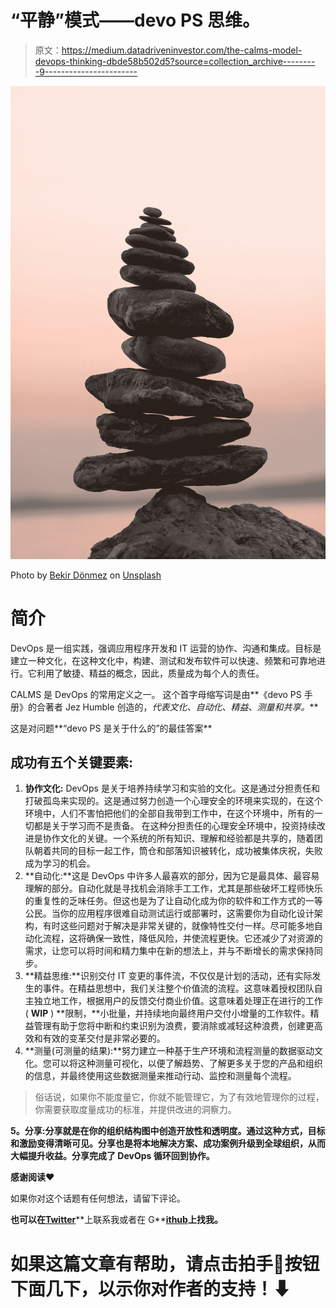 # “平静”模式——devo PS 思维。

> 原文：<https://medium.datadriveninvestor.com/the-calms-model-devops-thinking-dbde58b502d5?source=collection_archive---------9----------------------->

![](img/dab9e60b5bd4974066c6d047fbeedcab.png)

Photo by [Bekir Dönmez](https://unsplash.com/@bekirdonmeez?utm_source=unsplash&utm_medium=referral&utm_content=creditCopyText) on [Unsplash](https://unsplash.com/s/photos/calms?utm_source=unsplash&utm_medium=referral&utm_content=creditCopyText)

# **简介**

DevOps 是一组实践，强调应用程序开发和 IT 运营的协作、沟通和集成。目标是建立一种文化，在这种文化中，构建、测试和发布软件可以快速、频繁和可靠地进行。它利用了敏捷、精益的概念，因此，质量成为每个人的责任。

CALMS 是 DevOps 的常用定义之一。
这个首字母缩写词是由**《devo PS 手册》的合著者 Jez Humble 创造的，*代表文化、自动化、精益、测量和共享。***

这是对问题**“devo PS 是关于什么的”的最佳答案**

## 成功有五个关键要素:

1.  **协作文化:** DevOps 是关于培养持续学习和实验的文化。这是通过分担责任和打破孤岛来实现的。这是通过努力创造一个心理安全的环境来实现的，在这个环境中，人们不害怕把他们的全部自我带到工作中，在这个环境中，所有的一切都是关于学习而不是责备。
    在这种分担责任的心理安全环境中，投资持续改进是协作文化的关键。一个系统的所有知识、理解和经验都是共享的，随着团队朝着共同的目标一起工作，筒仓和部落知识被转化，成功被集体庆祝，失败成为学习的机会。
2.  **自动化:**这是 DevOps 中许多人最喜欢的部分，因为它是最具体、最容易理解的部分。自动化就是寻找机会消除手工工作，尤其是那些破坏工程师快乐的重复性的乏味任务。但这也是为了让自动化成为你的软件和工作方式的一等公民。当你的应用程序很难自动测试运行或部署时，这需要你为自动化设计架构，有时这些问题对于解决是非常关键的，就像特性交付一样。尽可能多地自动化流程，这将确保一致性，降低风险，并使流程更快。它还减少了对资源的需求，让您可以将时间和精力集中在新的想法上，并与不断增长的需求保持同步。
3.  **精益思维:**识别交付 IT 变更的事件流，不仅仅是计划的活动，还有实际发生的事件。在精益思想中，我们关注整个价值流的流程。这意味着授权团队自主独立地工作，根据用户的反馈交付商业价值。这意味着处理正在进行的工作( **WIP** ) **限制，**小批量，并持续地向最终用户交付小增量的工作软件。精益管理有助于您将中断和约束识别为浪费，要消除或减轻这种浪费，创建更高效和有效的变革交付是非常必要的。
4.  **测量(可测量的结果):**努力建立一种基于生产环境和流程测量的数据驱动文化。您可以将这种测量可视化，以便了解趋势、了解更多关于您的产品和组织的信息，并最终使用这些数据测量来推动行动、监控和测量每个流程。

> 俗话说，如果你不能度量它，你就不能管理它，为了有效地管理你的过程，你需要获取度量成功的标准，并提供改进的洞察力。

**5。分享:分享就是在你的组织结构图中创造开放性和透明度。通过这种方式，目标和激励变得清晰可见。分享也是将本地解决方案、成功案例升级到全球组织，从而大幅提升收益。分享完成了 DevOps 循环回到协作。**

**感谢阅读❤️**

如果你对这个话题有任何想法，请留下评论。

**也可以在**[**Twitter**](https://twitter.com/thecraftman_)**上联系我或者在 G**[**ithub**](https://github.com/thecraftman)**上找我。**

# 如果这篇文章有帮助，请点击拍手👏按钮下面几下，以示你对作者的支持！⬇